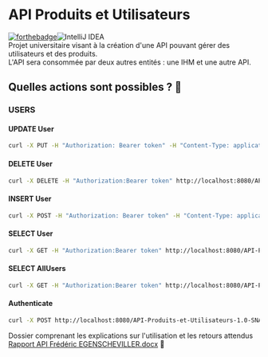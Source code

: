 # API Produits et Utilisateurs
[![forthebadge](https://forthebadge.com/images/badges/made-with-java.svg)](https://forthebadge.com)![IntelliJ IDEA](https://img.shields.io/badge/IntelliJIDEA-000000.svg?style=for-the-badge&logo=intellij-idea&logoColor=white)</br>
Projet universitaire visant à la création d'une API pouvant gérer des utilisateurs et des produits.</br>
L'API sera consommée par deux autres entités : une IHM et une autre API.

## Quelles actions sont possibles ? 👷

### USERS

#### UPDATE User
```bash
curl -X PUT -H "Authorization: Bearer token" -H "Content-Type: application/json" -d '{"firstname":"Frédéric", "lastname":"EGENSCHEVILLE", "mail":"fredegen@gmail.com", "password":"password", "role":"user"}' http://localhost:8080/API-Produits-et-Utilisateurs-1.0-SNAPSHOT/api/users/fredegen
```
#### DELETE User
```bash
curl -X DELETE -H "Authorization:Bearer token" http://localhost:8080/API-Produits-et-Utilisateurs-1.0-SNAPSHOT/api/users/fredegen
```
#### INSERT User
```bash
curl -X POST -H "Authorization: Bearer token" -H "Content-Type: application/json" -d '{"firstname":"Alice","lastname":"Jones","mail":"alicejones@example.com","password":"pa$$word","role":"user","username":"alice23"}’ http://localhost:8080/API-Produits-et-Utilisateurs-1.0-SNAPSHOT/api/users
```
#### SELECT User
```bash
curl -X GET -H "Authorization:Bearer token" http://localhost:8080/API-Produits-et-Utilisateurs-1.0-SNAPSHOT/api/users/alice42
```
#### SELECT AllUsers
```bash
curl -X GET -H "Authorization:Bearer token" http://localhost:8080/API-Produits-et-Utilisateurs-1.0-SNAPSHOT/api/users
```
#### Authenticate
```bash
curl -X POST http://localhost:8080/API-Produits-et-Utilisateurs-1.0-SNAPSHOT/api/authenticate -H 'Authorization: Bearer token' -d 'username=charlie_brown&password=passw0rd'
```
Dossier comprenant les explications sur l'utilisation et les retours attendus [Rapport API Frédéric EGENSCHEVILLER.docx](https://github.com/R401-Services-web-en-Java/API-Produits-et-Utilisateurs/files/11185897/Rapport.API.Frederic.EGENSCHEVILLER.docx) 📁
